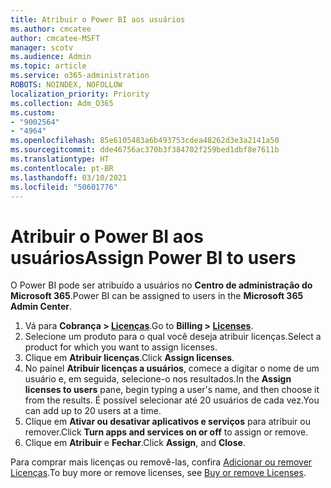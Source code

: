 ```yaml
---
title: Atribuir o Power BI aos usuários
ms.author: cmcatee
author: cmcatee-MSFT
manager: scotv
ms.audience: Admin
ms.topic: article
ms.service: o365-administration
ROBOTS: NOINDEX, NOFOLLOW
localization_priority: Priority
ms.collection: Adm_O365
ms.custom:
- "9002564"
- "4964"
ms.openlocfilehash: 85e6105483a6b493753cdea48262d3e3a2141a50
ms.sourcegitcommit: dde46756ac370b3f384702f259bed1dbf8e7611b
ms.translationtype: HT
ms.contentlocale: pt-BR
ms.lasthandoff: 03/10/2021
ms.locfileid: "50601776"
---
```

# <a name="assign-power-bi-to-users"></a><span data-ttu-id="7aeb0-102">Atribuir o Power BI aos usuários</span><span class="sxs-lookup"><span data-stu-id="7aeb0-102">Assign Power BI to users</span></span>

<span data-ttu-id="7aeb0-103">O Power BI pode ser atribuído a usuários no **Centro de administração do Microsoft 365**.</span><span class="sxs-lookup"><span data-stu-id="7aeb0-103">Power BI can be assigned to users in the **Microsoft 365 Admin Center**.</span></span>  

1. <span data-ttu-id="7aeb0-104">Vá para **Cobrança > [Licenças](https://go.microsoft.com/fwlink/p/?linkid=842264)**.</span><span class="sxs-lookup"><span data-stu-id="7aeb0-104">Go to **Billing > [Licenses](https://go.microsoft.com/fwlink/p/?linkid=842264)**.</span></span>
2. <span data-ttu-id="7aeb0-105">Selecione um produto para o qual você deseja atribuir licenças.</span><span class="sxs-lookup"><span data-stu-id="7aeb0-105">Select a product for which you want to assign licenses.</span></span>
3. <span data-ttu-id="7aeb0-106">Clique em **Atribuir licenças**.</span><span class="sxs-lookup"><span data-stu-id="7aeb0-106">Click **Assign licenses**.</span></span>
4. <span data-ttu-id="7aeb0-107">No painel **Atribuir licenças a usuários**, comece a digitar o nome de um usuário e, em seguida, selecione-o nos resultados.</span><span class="sxs-lookup"><span data-stu-id="7aeb0-107">In the **Assign licenses to users** pane, begin typing a user's name, and then choose it from the results.</span></span> <span data-ttu-id="7aeb0-108">É possível selecionar até 20 usuários de cada vez.</span><span class="sxs-lookup"><span data-stu-id="7aeb0-108">You can add up to 20 users at a time.</span></span>
5. <span data-ttu-id="7aeb0-109">Clique em **Ativar ou desativar aplicativos e serviços** para atribuir ou remover.</span><span class="sxs-lookup"><span data-stu-id="7aeb0-109">Click **Turn apps and services on or off** to assign or remove.</span></span>
6. <span data-ttu-id="7aeb0-110">Clique em **Atribuir** e **Fechar**.</span><span class="sxs-lookup"><span data-stu-id="7aeb0-110">Click **Assign**, and **Close**.</span></span>

<span data-ttu-id="7aeb0-111">Para comprar mais licenças ou removê-las, confira [Adicionar ou remover Licenças](https://docs.microsoft.com/microsoft-365/commerce/licenses/buy-licenses#buy-or-remove-licenses-for-your-business-subscription).</span><span class="sxs-lookup"><span data-stu-id="7aeb0-111">To buy more or remove licenses, see [Buy or remove Licenses](https://docs.microsoft.com/microsoft-365/commerce/licenses/buy-licenses#buy-or-remove-licenses-for-your-business-subscription).</span></span>